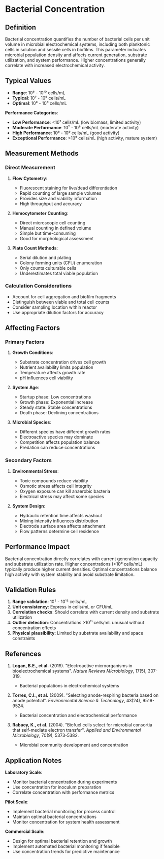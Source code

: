 <!--
Parameter ID: bacterial_concentration
Category: biological
Generated: 2025-01-16T12:16:00.000Z
-->

# Bacterial Concentration

## Definition

Bacterial concentration quantifies the number of bacterial cells per unit volume
in microbial electrochemical systems, including both planktonic cells in
solution and sessile cells in biofilms. This parameter indicates microbial
population density and affects current generation, substrate utilization, and
system performance. Higher concentrations generally correlate with increased
electrochemical activity.

## Typical Values

- **Range**: 10⁶ - 10¹⁰ cells/mL
- **Typical**: 10⁷ - 10⁹ cells/mL
- **Optimal**: 10⁸ - 10⁹ cells/mL

**Performance Categories**:

- **Low Performance**: <10⁷ cells/mL (low biomass, limited activity)
- **Moderate Performance**: 10⁷ - 10⁸ cells/mL (moderate activity)
- **High Performance**: 10⁸ - 10⁹ cells/mL (good activity)
- **Exceptional Performance**: >10⁹ cells/mL (high activity, mature system)

## Measurement Methods

### Direct Measurement

1. **Flow Cytometry**:
   - Fluorescent staining for live/dead differentiation
   - Rapid counting of large sample volumes
   - Provides size and viability information
   - High throughput and accuracy

2. **Hemocytometer Counting**:
   - Direct microscopic cell counting
   - Manual counting in defined volume
   - Simple but time-consuming
   - Good for morphological assessment

3. **Plate Count Methods**:
   - Serial dilution and plating
   - Colony forming units (CFU) enumeration
   - Only counts culturable cells
   - Underestimates total viable population

### Calculation Considerations

- Account for cell aggregation and biofilm fragments
- Distinguish between viable and total cell counts
- Consider sampling location within reactor
- Use appropriate dilution factors for accuracy

## Affecting Factors

### Primary Factors

1. **Growth Conditions**:
   - Substrate concentration drives cell growth
   - Nutrient availability limits population
   - Temperature affects growth rate
   - pH influences cell viability

2. **System Age**:
   - Startup phase: Low concentrations
   - Growth phase: Exponential increase
   - Steady state: Stable concentrations
   - Death phase: Declining concentrations

3. **Microbial Species**:
   - Different species have different growth rates
   - Electroactive species may dominate
   - Competition affects population balance
   - Predation can reduce concentrations

### Secondary Factors

1. **Environmental Stress**:
   - Toxic compounds reduce viability
   - Osmotic stress affects cell integrity
   - Oxygen exposure can kill anaerobic bacteria
   - Electrical stress may affect some species

2. **System Design**:
   - Hydraulic retention time affects washout
   - Mixing intensity influences distribution
   - Electrode surface area affects attachment
   - Flow patterns determine cell residence

## Performance Impact

Bacterial concentration directly correlates with current generation capacity and
substrate utilization rate. Higher concentrations (>10⁸ cells/mL) typically
produce higher current densities. Optimal concentrations balance high activity
with system stability and avoid substrate limitation.

## Validation Rules

1. **Range validation**: 10³ - 10¹² cells/mL
2. **Unit consistency**: Express in cells/mL or CFU/mL
3. **Correlation checks**: Should correlate with current density and substrate
   utilization
4. **Outlier detection**: Concentrations >10¹¹ cells/mL unusual without
   concentration effects
5. **Physical plausibility**: Limited by substrate availability and space
   constraints

## References

1. **Logan, B.E., et al.** (2019). "Electroactive microorganisms in
   bioelectrochemical systems". _Nature Reviews Microbiology_, 17(5), 307-319.
   - Bacterial populations in electrochemical systems

2. **Torres, C.I., et al.** (2009). "Selecting anode-respiring bacteria based on
   anode potential". _Environmental Science & Technology_, 43(24), 9519-9524.
   - Bacterial concentration and electrochemical performance

3. **Rabaey, K., et al.** (2004). "Biofuel cells select for microbial consortia
   that self-mediate electron transfer". _Applied and Environmental
   Microbiology_, 70(9), 5373-5382.
   - Microbial community development and concentration

## Application Notes

**Laboratory Scale**:

- Monitor bacterial concentration during experiments
- Use concentration for inoculum preparation
- Correlate concentration with performance metrics

**Pilot Scale**:

- Implement bacterial monitoring for process control
- Maintain optimal bacterial concentrations
- Monitor concentration for system health assessment

**Commercial Scale**:

- Design for optimal bacterial retention and growth
- Implement automated bacterial monitoring if feasible
- Use concentration trends for predictive maintenance
